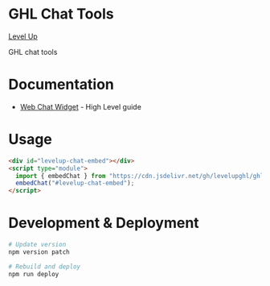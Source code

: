 # GHL Chat Tools

[Level Up](https://levelupghl.com)

GHL chat tools

# Documentation

- [Web Chat Widget](https://help.gohighlevel.com/support/solutions/articles/48001191051-web-chat-widget-advanced-configurations-public-api-events) - High Level guide


# Usage

```html
<div id="levelup-chat-embed"></div>
<script type="module">
  import { embedChat } from "https://cdn.jsdelivr.net/gh/levelupghl/ghlchattools@v1/dist/js/embedChat.min.js";
  embedChat("#levelup-chat-embed");
</script>
```

# Development & Deployment

```bash
# Update version
npm version patch

# Rebuild and deploy
npm run deploy
```

